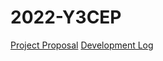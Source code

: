 # 2022-Y3CEP
[Project Proposal](https://github.com/ricepteacher/2022-Y3CEP/blob/48355467646b47159ea3a754cdf4818d2a93b43f/proposal.md)
[Development Log](devlog.md)
